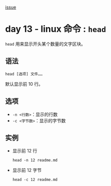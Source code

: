 [issue](https://github.com/hoperyy/blog/issues/82)

# day 13 - linux 命令 : `head`

`head` 用来显示开头某个数量的文字区块。

## 语法

```
head [选项] 文件……
```

默认显示前 10 行。

## 选项
    
+   `-n <行数>`：显示的行数
+   `-c <字节数>`：显示的字节数
        
## 实例
    
+   显示前 12 行

    `head -n 12 readme.md`
    
+   显示前 12 字节

    `head -c 12 readme.md`
    
    



